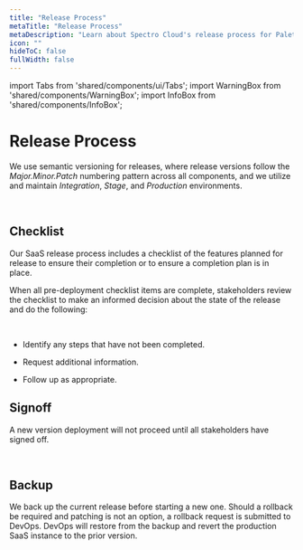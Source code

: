 ```yaml
---
title: "Release Process"
metaTitle: "Release Process"
metaDescription: "Learn about Spectro Cloud's release process for Palette."
icon: ""
hideToC: false
fullWidth: false
---
```


import Tabs from 'shared/components/ui/Tabs';
import WarningBox from 'shared/components/WarningBox';
import InfoBox from 'shared/components/InfoBox';


# Release Process

We use semantic versioning for releases, where release versions follow the *Major.Minor.Patch* numbering pattern across all components, and we utilize and maintain *Integration*, *Stage*, and *Production* environments.

<br />

## Checklist

Our SaaS release process includes a checklist of the features planned for release to ensure their completion or to ensure a completion plan is in place. 

When all pre-deployment checklist items are complete, stakeholders review the checklist to make an informed decision about the state of the release and do the following: 

<br />

- Identify any steps that have not been completed.


- Request additional information.


- Follow up as appropriate. 


## Signoff

A new version deployment will not proceed until all stakeholders have signed off.

<br />

## Backup

We back up the current release before starting a new one. Should a rollback be required and patching is not an option, a rollback request is submitted to DevOps. DevOps will restore from the backup and revert the production SaaS instance to the prior version.

<br />

<br />

<br />

<br />
